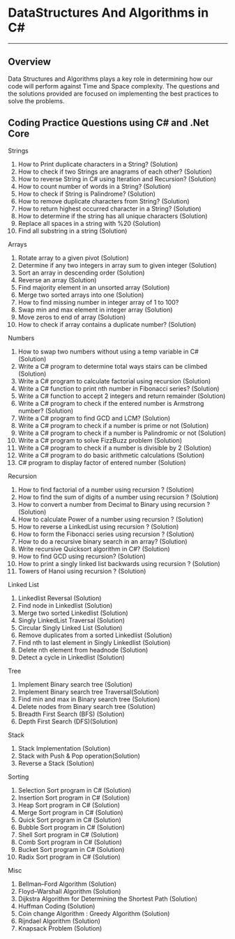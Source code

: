  # DataStructures And Algorithms in C#

---

## Overview

Data Structures and Algorithms plays a key role in determining how our code will perform against Time and Space complexity. The questions and the solutions provided are focused on implementing the best practices to solve the problems.

## Coding Practice Questions using C# and .Net Core

Strings 

1. How to Print duplicate characters in a String? (Solution)
2. How to check if two Strings are anagrams of each other? (Solution)
3. How to reverse String in C# using Iteration and Recursion? (Solution)
4. How to count number of words in a String? (Solution)
5. How to check if String is Palindrome? (Solution)
6. How to remove duplicate characters from String? (Solution)
7. How to return highest occurred character in a String? (Solution)
8. How to determine if the string has all unique characters (Solution)
9. Replace all spaces in a string with %20 (Solution)
10. Find all substring in a string (Solution)


Arrays

1. Rotate array to a given pivot (Solution)
2. Determine if any two integers in array sum to given integer (Solution)
3. Sort an array in descending order (Solution)
4. Reverse an array (Solution)
5. Find majority element in an unsorted array (Solution)
6. Merge two sorted arrays into one (Solution)
7. How to find missing number in integer array of 1 to 100?
8. Swap min and max element in integer array (Solution)
9. Move zeros to end of array (Solution)
10. How to check if array contains a duplicate number? (Solution)

Numbers

1. How to swap two numbers without using a temp variable in C# (Solution)
2. Write a C# program to determine total ways stairs can be climbed (Solution)
3. Write a C# program to calculate factorial using recursion (Solution)
4. Write a C# function to print nth number in Fibonacci series? (Solution)
5. Write a C# function to accept 2 integers and return remainder (Solution)
6. Write a C# program to check if the entered number is Armstrong number? (Solution)
7. Write a C# program to find GCD and LCM? (Solution)
8. Write a C# program to check if a number is prime or not (Solution)
9. Write a C# program to check if a number is Palindromic or not (Solution)
10. Write a C# program to solve FizzBuzz problem (Solution)
11. Write a C# program to check if a number is divisible by 2 (Solution)
12. Write a C# program to do basic arithmetic calculations (Solution)
13. C# program to display factor of entered number (Solution)

Recursion

1. How to find factorial of a number using recursion ? (Solution)
2. How to find the sum of digits of a number using recursion ? (Solution)
3. How to convert a number from Decimal to Binary using recursion ? (Solution)
4. How to calculate Power of a number using recursion ? (Solution)
5. How to reverse a LinkedList using recursion ? (Solution)
6. How to form the Fibonacci series using recursion ? (Solution)
7. How to do a recursive binary search in an array? (Solution)
8. Write recursive Quicksort algorithm in C#? (Solution)
9. How to find GCD using recursion? (Solution)
10. How to print a singly linked list backwards using recursion ? (Solution)
11. Towers of Hanoi using recursion ? (Solution)

Linked List

1. Linkedlist Reversal (Solution)
2. Find node in Linkedlist (Solution)
3. Merge two sorted Linkedlist (Solution)
4. Singly LinkedList Traversal (Solution)
5. Circular Singly Linked List (Solution)
6. Remove duplicates from a sorted Linkedlist (Solution)
7. Find nth to last element in Singly Linkedlist (Solution)
8. Delete nth element from headnode (Solution)
9. Detect a cycle in Linkedlist (Solution)

Tree

1. Implement Binary search tree (Solution)
2. Implement Binary search tree Traversal(Solution)
3. Find min and max in Binary search tree (Solution)
4. Delete nodes from Binary search tree (Solution)
5. Breadth First Search (BFS) (Solution)
6. Depth First Search (DFS)(Solution)

Stack

1. Stack Implementation (Solution)
2. Stack with Push & Pop operation(Solution)
3. Reverse a Stack (Solution)

Sorting

1. Selection Sort program in C# (Solution)
2. Insertion Sort program in C# (Solution)
3. Heap Sort program in C# (Solution)
4. Merge Sort program in C# (Solution)
5. Quick Sort program in C# (Solution)
6. Bubble Sort program  in C# (Solution)
7. Shell Sort program in C# (Solution)
8. Comb Sort program in C# (Solution)
9. Bucket Sort program in C# (Solution)
10. Radix Sort program in C# (Solution)

Misc

1. Bellman–Ford Algorithm (Solution)
2. Floyd–Warshall Algorithm (Solution)
3. Dijkstra Algorithm for Determining the Shortest Path (Solution)
4. Huffman Coding (Solution)
5. Coin change Algorithm : Greedy Algorithm (Solution)
6. Rijndael Algorithm (Solution)
7. Knapsack Problem (Solution)